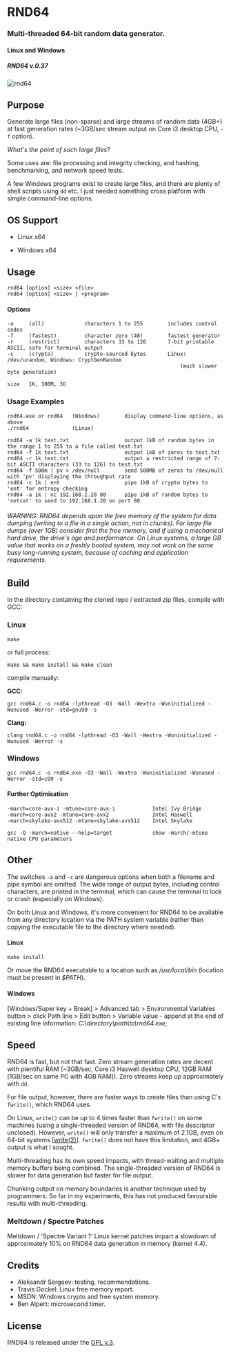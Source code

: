 
# RND64

### Multi-threaded 64-bit random data generator.

#### Linux and Windows

##### RND64 v.0.37


[1]: https://tinram.github.io/images/rnd64.png
![rnd64][1]


## Purpose

Generate large files (non-sparse) and large streams of random data (4GB+) at fast generation rates (~3GB/sec stream output on Core i3 desktop CPU, `-f` option).

*What's the point of such large files?*

Some uses are: file processing and integrity checking, and hashing, benchmarking, and network speed tests.

A few Windows programs exist to create large files, and there are plenty of shell scripts using `dd` etc. I just needed something cross platform with simple command-line options.


## OS Support

+ Linux x64

+ Windows x64


## Usage

    rnd64 [option] <size> <file>
    rnd64 [option] <size> | <program>

#### Options

    -a     (all)             characters 1 to 255        includes control codes
    -f     (fastest)         character zero (48)        fastest generator
    -r     (restrict)        characters 33 to 126       7-bit printable ASCII, safe for terminal output
    -c     (crypto)          crypto-sourced bytes       Linux: /dev/urandom, Windows: CryptGenRandom
                                                            (much slower byte generation)

    size   1K, 100M, 3G


### Usage Examples

    rnd64.exe or rnd64   (Windows)        display command-line options, as above
    ./rnd64              (Linux)

    rnd64 -a 1k test.txt                  output 1kB of random bytes in the range 1 to 255 to a file called test.txt
    rnd64 -f 1k test.txt                  output 1kB of zeros to test.txt
    rnd64 -r 1k test.txt                  output a restricted range of 7-bit ASCII characters (33 to 126) to test.txt
    rnd64 -f 500m | pv > /dev/null        send 500MB of zeros to /dev/null with 'pv' displaying the throughput rate
    rnd64 -c 1k | ent                     pipe 1kB of crypto bytes to 'ent' for entropy checking
    rnd64 -a 1k | nc 192.168.1.20 80      pipe 1kB of random bytes to 'netcat' to send to 192.168.1.20 on port 80


###### WARNING: RND64 depends upon the free memory of the system for data dumping (writing to a file in a single action, not in chunks). For large file dumps (over 1GB) consider first the free memory, and if using a mechanical hard drive, the drive's age and performance. On Linux systems, a large GB value that works on a freshly booted system, may not work on the same busy long-running system, because of caching and application requirements.


## Build

In the directory containing the cloned repo / extracted zip files, compile with GCC:

### Linux

    make

or full process:

    make && make install && make clean

compile manually:

**GCC:**

    gcc rnd64.c -o rnd64 -lpthread -O3 -Wall -Wextra -Wuninitialized -Wunused -Werror -std=gnu99 -s

**Clang:**

    clang rnd64.c -o rnd64 -lpthread -O3 -Wall -Wextra -Wuninitialized -Wunused -Werror -s

### Windows

    gcc rnd64.c -o rnd64.exe -O3 -Wall -Wextra -Wuninitialized -Wunused -Werror -std=c99 -s

#### Further Optimisation

    -march=core-avx-i -mtune=core-avx-i            Intel Ivy Bridge
    -march=core-avx2 -mtune=core-avx2              Intel Haswell
    -march=skylake-avx512 -mtune=skylake-avx512    Intel Skylake

    gcc -Q -march=native --help=target             show -march/-mtune native CPU parameters


## Other

The switches `-a` and `-c` are dangerous options when both a filename and pipe symbol are omitted. The wide range of output bytes, including control characters, are printed in the terminal, which can cause the terminal to lock or crash (especially on Windows).

On both Linux and Windows, it's more convenient for RND64 to be available from any directory location via the PATH system variable (rather than copying the executable file to the directory where needed).

#### Linux

    make install

Or move the RND64 executable to a location such as */usr/local/bin*  (location must be present in *$PATH*).

#### Windows

[Windows/Super key + Break] > Advanced tab > Environmental Variables button > click Path line > Edit button > Variable value - append at the end of existing line information: *C:\directory\path\to\rnd64.exe\;*


## Speed

RND64 is fast, but not that fast. Zero stream generation rates are decent with plentiful RAM (~3GB/sec, Core i3 Haswell desktop CPU, 12GB RAM [1GB/sec on same PC with 4GB RAM]). Zero streams keep up approximately with `dd`.

For file output, however, there are faster ways to create files than using C's `fwrite()`, which RND64 uses.

On Linux, `write()` can be up to 4 times faster than `fwrite()` on some machines (using a single-threaded version of RND64, with file descriptor unclosed).  However, `write()` will only transfer a maximum of 2.1GB, even on 64-bit systems [[write(2)](http://man7.org/linux/man-pages/man2/write.2.html)]. `fwrite()` does not have this limitation, and 4GB+ output is what I sought.

Multi-threading has its own speed impacts, with thread-waiting and multiple memory buffers being combined. The single-threaded version of RND64 is slower for data generation but faster for file output.

Chunking output on memory boundaries is another technique used by programmers. So far in my experiments, this has not produced favourable results with multi-threading.

### Meltdown / Spectre Patches

Meltdown / 'Spectre Variant 1' Linux kernel patches impart a slowdown of approximately 10% on RND64 data generation in memory (kernel 4.4).


## Credits

+ Aleksandr Sergeev: testing, recommendations.
+ Travis Gockel: Linux free memory report.
+ MSDN: Windows crypto and free system memory.
+ Ben Alpert: microsecond timer.


## License

RND64 is released under the [GPL v.3](https://www.gnu.org/licenses/gpl-3.0.html).
